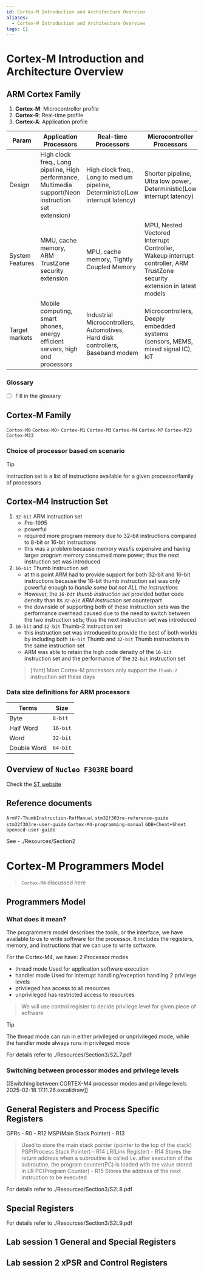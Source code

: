 ```yaml
---
id: Cortex-M Introduction and Architecture Overview
aliases:
  - Cortex-M Introduction and Architecture Overview
tags: []
---
```


# Cortex-M Introduction and Architecture Overview

## ARM Cortex Family
1. **Cortex-M**: Microcontroller profile
2. **Cortex-R**: Real-time profile
3. **Cortex-A**: Application profile

| Param | Application Processors | Real-time Processors | Microcontroller Processors |
| --------------- | --------------- | --------------- | --------------- |
| Design | High clock freq., Long pipeline, High performance, Multimedia support(Neon instruction set extension) | High clock freq., Long to medium pipeline, Deterministic(Low interrupt latency) | Shorter pipeline, Ultra low power, Deterministic(Low interrupt latency) |
| System Features | MMU, cache memory, ARM TrustZone security extension | MPU, cache memory, Tightly Coupled Memory | MPU, Nested Vectored Interrupt Controller, Wakeup interrupt controller, ARM TrustZone security extension in latest models |
| Target markets | Mobile computing, smart phones, energy efficient servers, high end processors | Industrial Microcontrollers, Automotives, Hard disk controllers, Baseband modem | Microcontrollers, Deeply embedded systems (sensors, MEMS, mixed signal IC), IoT |

### Glossary
- [ ] Fill in the glossary

## Cortex-M Family
`Cortex-M0`
`Cortex-M0+`
`Cortex-M1`
`Cortex-M3`
`Cortex-M4`
`Cortex-M7`
`Cortex-M23`
`Cortex-M33`

### Choice of processor based on scenario

> [!tip]
> Instruction set is a list of instructions available for a given processor/family of processors

## Cortex-M4 Instruction Set

1. `32-bit` ARM instruction set
    - Pre-1995
    - powerful 
    - required more program memory due to 32-bit instructions compared to 8-bit or 16-bit instructions
    - this was a problem because memory was/is expensive and having larger program memory consumed more power; thus the next instruction set was introduced
2. `16-bit` Thumb instruction set
    - at this point ARM had to provide support for both 32-bit and 16-bit instructions because the 16-bit thumb instruction set was only powerful enough to *handle some but not ALL the instructions*
    - However, the *`16-bit` thumb instruction set* provided better code density than its *`32-bit` ARM instruction set* counterpart
    - the downside of supporting both of these instruction sets was the performance overhead caused due to the need to switch between the two instruction sets; thus the next instruction set was introduced
3. `16-bit` and `32-bit` Thumb-2 instruction set
    - this instruction set was introduced to provide the best of both worlds by including both `16-bit` Thumb and `32-bit` Thumb instructions in the same instruction set
    - ARM was able to retain the high code density of the `16-bit` instruction set and the performance of the `32-bit` instruction set
    > [!hint]
    > Most Cortex-M processors only support the `Thumb-2` instruction set these days

### Data size definitions for ARM processors

| Terms | Size |
| -------------- | --------------- |
| Byte | `8-bit` |
| Half Word | `16-bit` |
| Word | `32-bit` |
| Double Word | `64-bit` |

## Overview of `Nucleo F303RE` board
Check the [ST website](https://www.st.com/en/evaluation-tools/nucleo-f303re.html)

## Reference documents
`ArmV7-ThumbInstruction-RefManual`
`stm32f303re-reference-guide`
`stm32f303re-user-guide`
`Cortex-M4-programming-manual`
`GDB+Cheat+Sheet`
`openocd-user-guide`

See - ./Resources/Section2

# Cortex-M Programmers Model
> `Cortex-M4` discussed here

## Programmers Model
### What does it mean?
The programmers model describes the tools, or the interface, we have available to us to write software for the processor. It includes the registers, memory, and instructions that we can use to write software.

For the Cortex-M4, we have:
2 Processor modes
- thread mode
    Used for application software execution
- handler mode
    Used for interrupt handling/exception handling
2 privilege levels
- privileged
    has access to all resources
- unprivileged
    has restricted access to resources
> We will use control register to decide privilege level for given piece of software

> [!tip]
> The thread mode can run in either privileged or unprivileged mode, while the handler mode always runs in privileged mode

For details refer to ./Resources/Section3/S2L7.pdf

### Switching between processor modes and privilege levels
[[Switching between CORTEX-M4 processor modes and privilege levels 2025-02-18 17.11.26.excalidraw]]

## General Registers and Process Specific Registers
GPRs - R0 - R12
MSP(Main Stack Pointer) - R13
> Used to store the main stack pointer (pointer to the top of the stack)
PSP(Process Stack Pointer) - R14
LR(Link Register) - R14
> Stores the return address when a subroutine is called i.e. after execution of the subroutine, the program counter(PC) is loaded with the value stored in LR
PC(Program Counter) - R15
> Stores the address of the next instruction to be executed

For details refer to ./Resources/Section3/S2L8.pdf

## Special Registers

For details refer to ./Resources/Section3/S2L9.pdf

## Lab session 1 General and Special Registers
## Lab session 2 xPSR and Control Registers


